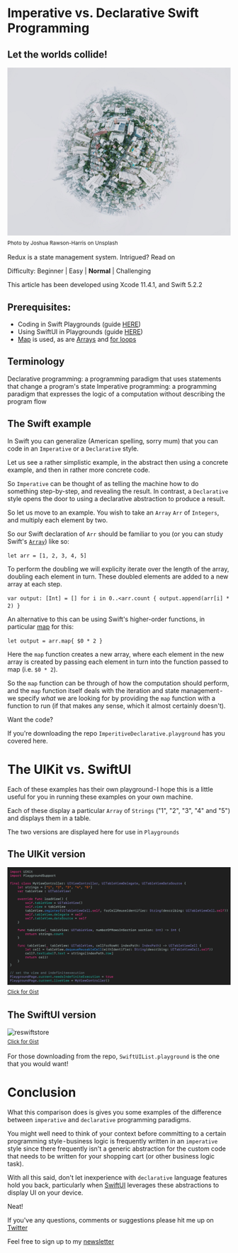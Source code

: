 # Imperative vs. Declarative Swift Programming
## Let the worlds collide!

![Photo by Joshua Rawson-Harris on Unsplash](Images/0*vZdBE0orsXayHDmm.jpeg)<br/>
<sub>Photo by Joshua Rawson-Harris on Unsplash<sub>

Redux is a state management system. Intrigued? Read on

Difficulty: Beginner | Easy | **Normal** | Challenging

This article has been developed using Xcode 11.4.1, and Swift 5.2.2

## Prerequisites:
* Coding in Swift Playgrounds (guide [HERE](https://medium.com/@stevenpcurtis.sc/coding-in-swift-playgrounds-1a5563efa089))
* Using SwiftUI in Playgrounds (guide [HERE](https://medium.com/@stevenpcurtis.sc/using-swiftui-in-a-playground-4f8a74181593))
* [Map](https://medium.com/better-programming/mapping-in-swift-a6d6132a38af) is used, as are [Arrays](https://medium.com/swlh/the-array-in-swift-d3e0fb04a0dd) and [for loops](https://medium.com/swlh/for-loops-in-swift-628a6a2b2ea7)


## Terminology
Declarative programming: a programming paradigm that uses statements that change a program's state
Imperative programming: a programming paradigm that expresses the logic of a computation without describing the program flow

## The Swift example
In Swift you can generalize (American spelling, sorry mum) that you can code in an `Imperative` or a `Declarative` style.

Let us see a rather simplistic example, in the abstract then using a concrete example, and then in rather more concrete code.

So `Imperative` can be thought of as telling the machine how to do something step-by-step, and revealing the result. In contrast, a `Declarative` style opens the door to using a declarative abstraction to produce a result.

So let us move to an example. You wish to take an `Array` `Arr` of `Integers`, and multiply each element by two.

So our Swift declaration of `Arr` should be familiar to you (or you can study Swift's [`Array`](https://medium.com/swlh/the-array-in-swift-d3e0fb04a0dd)) like so:

`let arr = [1, 2, 3, 4, 5]`

To perform the doubling we will explicity iterate over the length of the array, doubling each element in turn. These doubled elements are added to a new array at each step.

`var output: [Int] = []
for i in 0..<arr.count {
    output.append(arr[i] * 2)
}`

An alternative to this can be using Swift's higher-order functions, in particular [map](https://medium.com/better-programming/mapping-in-swift-a6d6132a38af) for this:

`let output = arr.map{ $0 * 2 }`

Here the `map` function creates a new array, where each element in the new array is created by passing each element in turn into the function passed to map (i.e. `$0 * 2`).

So the `map` function can be through of how the computation should perform, and the `map` function itself deals with the iteration and state management - we specify *what* we are looking for by providing the `map` function with a function to run (if that makes any sense, which it almost certainly doesn't).

Want the code?

If you're downloading the repo `ImperitiveDeclarative.playground` has you covered here.

# The UIKit vs. SwiftUI
Each of these examples has their own playground - I hope this is a little useful for you in running these examples on your own machine.

Each of these display a particular `Array` of `Strings` ("1", "2", "3", "4" and "5") and displays them in a table.

The two versions are displayed here for use in `Playgrounds`
## The UIKit version

![uikitversion](Images/uikitversion.png)<br>
<sub>[Click for Gist](https://gist.github.com/stevencurtis/40ee232ebd848831980e05abbfe81b96)<sub>

## The SwiftUI version
![reswiftstore](Images/swiftuilist.png)<br>
<sub>[Click for Gist](https://gist.github.com/stevencurtis/40ee232ebd848831980e05abbfe81b96)<sub>

For those downloading from the repo, `SwiftUIList.playground` is the one that you would want!

# Conclusion
What this comparison does is gives you some examples of the difference between `imperative` and `declarative` programming paradigms. 

You might well need to think of your context before committing to a certain programming style - business logic is frequently written in an `imperative` style since there frequently isn't a generic abstraction for the custom code that needs to be written for your shopping cart (or other business logic task). 

With all this said, don't let inexperience with `declarative` language features hold you back, particularly when [SwiftUI](https://medium.com/@stevenpcurtis.sc/hello-world-swiftui-92bcf48a62d3) leverages these abstractions to display UI on your device. 

Neat!

If you've any questions, comments or suggestions please hit me up on [Twitter](https://twitter.com/stevenpcurtis)

Feel free to sign up to my [newsletter](https://slidetosubscribe.com/embed/swiftcoding/)
